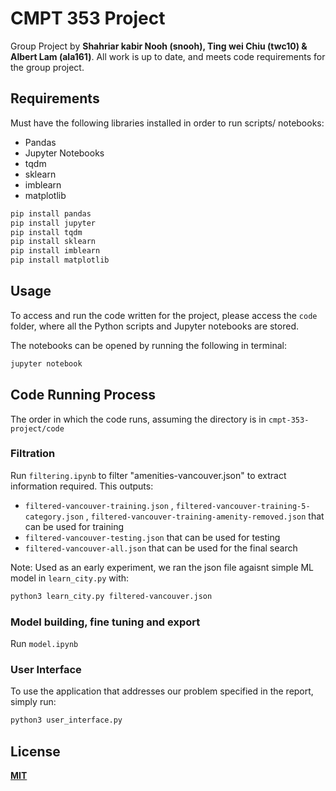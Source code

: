 # CMPT 353 Project

Group Project by **Shahriar kabir Nooh (snooh), Ting wei Chiu (twc10) & Albert Lam (ala161)**. All work is up to date, and meets code requirements for the group project.

## **Requirements**

Must have the following libraries installed in order to run scripts/ notebooks:
 - Pandas
 - Jupyter Notebooks
 - tqdm
 - sklearn
 - imblearn
 - matplotlib

```bash
pip install pandas
pip install jupyter
pip install tqdm
pip install sklearn
pip install imblearn
pip install matplotlib
```

## **Usage**

To access and run the code written for the project, please access the `code` folder, where all the Python scripts and Jupyter
notebooks are stored.

The notebooks can be opened by running the following in terminal:
```bash
jupyter notebook
```

## **Code Running Process**

The order in which the code runs, assuming the directory is in `cmpt-353-project/code`

### **Filtration**
Run `filtering.ipynb` to filter "amenities-vancouver.json" to extract information required. This outputs: 
 - `filtered-vancouver-training.json` , `filtered-vancouver-training-5-category.json` , `filtered-vancouver-training-amenity-removed.json` that can be used for training
 - `filtered-vancouver-testing.json` that can be used for testing
 - `filtered-vancouver-all.json` that can be used for the final search

Note: Used as an early experiment, we ran the json file agaisnt simple ML model in `learn_city.py` with:
```bash
python3 learn_city.py filtered-vancouver.json
```

### **Model building, fine tuning and export**
Run `model.ipynb`

### **User Interface**
To use the application that addresses our problem specified in the report, simply run:
```bash
python3 user_interface.py
```

## **License**
[**MIT**](https://choosealicense.com/licenses/mit/)
